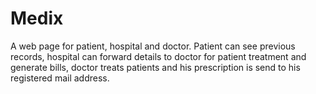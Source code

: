 # Medix
A web page for patient, hospital and doctor. Patient can see previous records, hospital can forward details to doctor for patient treatment and generate bills, doctor treats patients and his prescription is send to his registered mail address.
